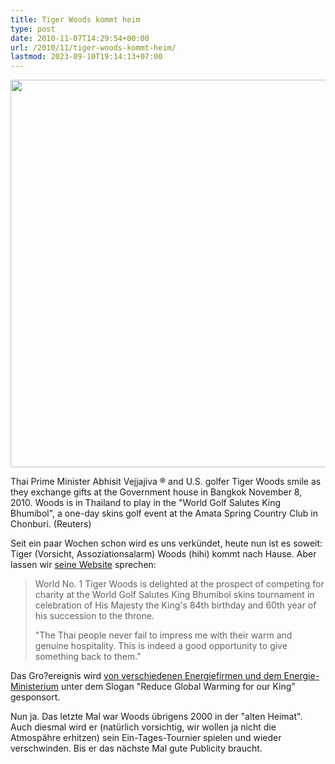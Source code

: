 ```yaml
---
title: Tiger Woods kommt heim
type: post
date: 2010-11-07T14:29:54+00:00
url: /2010/11/tiger-woods-kommt-heim/
lastmod: 2023-09-10T19:14:13+07:00
---
```

<div class="media image">
  <img src="//samui-samui.de/images/279.jpg"  style="width:620px;" /></p>

  <p>
    Thai Prime Minister Abhisit Vejjajiva &#174; and U.S. golfer Tiger Woods smile as they exchange gifts at the Government house in Bangkok November 8, 2010. Woods is in Thailand to play in the "World Golf Salutes King Bhumibol", a one-day skins golf event at the Amata Spring Country Club in Chonburi. (Reuters)
  </p>
</div>

Seit ein paar Wochen schon wird es uns verkündet, heute nun ist es soweit: Tiger (Vorsicht, Assoziationsalarm) Woods (hihi) kommt nach Hause. Aber lassen wir [seine Website][1] sprechen:

> World No. 1 Tiger Woods is delighted at the prospect of competing for charity at the World Golf Salutes King Bhumibol skins tournament in celebration of His Majesty the King's 84th birthday and 60th year of his succession to the throne.
>
> "The Thai people never fail to impress me with their warm and genuine hospitality. This is indeed a good opportunity to give something back to them."

Das Gro?ereignis wird [von verschiedenen Energiefirmen und dem Energie-Ministerium][2] unter dem Slogan "Reduce Global Warming for our King" gesponsort.

Nun ja. Das letzte Mal war Woods übrigens 2000 in der "alten Heimat". Auch diesmal wird er (natürlich vorsichtig, wir wollen ja nicht die Atmospähre erhitzen) sein Ein-Tages-Tournier spielen und wieder verschwinden. Bis er das nächste Mal gute Publicity braucht.

 [1]: http://web.tigerwoods.com/news/article/2010102815875192/news/
 [2]: http://www.amataspring.co.th/news.php?Id=36http://www.amataspring.co.th/news.php?Id=36
